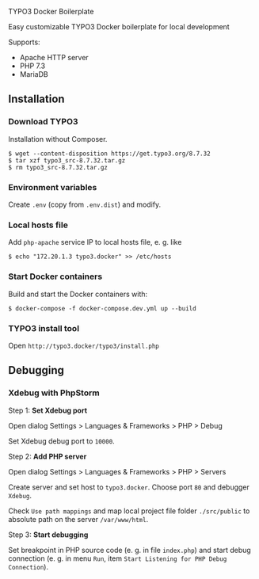 TYPO3 Docker Boilerplate

Easy customizable TYPO3 Docker boilerplate for local development

Supports:

* Apache HTTP server
* PHP 7.3
* MariaDB

## Installation

### Download TYPO3

Installation without Composer.

```shell script
$ wget --content-disposition https://get.typo3.org/8.7.32
$ tar xzf typo3_src-8.7.32.tar.gz
$ rm typo3_src-8.7.32.tar.gz
```

### Environment variables

Create `.env` (copy from `.env.dist`) and modify.

### Local hosts file

Add `php-apache` service IP to local hosts file, e. g. like

```shell script
$ echo "172.20.1.3 typo3.docker" >> /etc/hosts
```

### Start Docker containers

Build and start the Docker containers with:

```shell script
$ docker-compose -f docker-compose.dev.yml up --build
```

### TYPO3 install tool

Open `http://typo3.docker/typo3/install.php`

## Debugging

### Xdebug with PhpStorm

Step 1: __Set Xdebug port__

Open dialog Settings > Languages & Frameworks > PHP > Debug

Set Xdebug debug port to `10000`.

Step 2: __Add PHP server__

Open dialog Settings > Languages & Frameworks > PHP > Servers

Create server and set host to `typo3.docker`. Choose port `80` and debugger `Xdebug`.

Check `Use path mappings` and map local project file folder `./src/public` to absolute path on the server `/var/www/html`.

Step 3: __Start debugging__

Set breakpoint in PHP source code (e. g. in file `index.php`) and start debug connection (e. g. in menu `Run`, item `Start Listening for PHP Debug Connection`).

